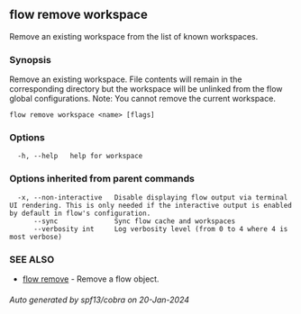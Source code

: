 ## flow remove workspace

Remove an existing workspace from the list of known workspaces.

### Synopsis

Remove an existing workspace. File contents will remain in the corresponding directory but the workspace will be unlinked from the flow global configurations.
Note: You cannot remove the current workspace.

```
flow remove workspace <name> [flags]
```

### Options

```
  -h, --help   help for workspace
```

### Options inherited from parent commands

```
  -x, --non-interactive   Disable displaying flow output via terminal UI rendering. This is only needed if the interactive output is enabled by default in flow's configuration.
      --sync              Sync flow cache and workspaces
      --verbosity int     Log verbosity level (from 0 to 4 where 4 is most verbose)
```

### SEE ALSO

* [flow remove](flow_remove.md)	 - Remove a flow object.

###### Auto generated by spf13/cobra on 20-Jan-2024
